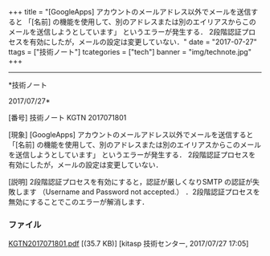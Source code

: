 ﻿+++
title = "[GoogleApps] アカウントのメールアドレス以外でメールを送信すると 「[名前] の機能を使用して、別のアドレスまたは別のエイリアスからこのメールを送信しようとしています」 というエラーが発生する． 2段階認証プロセスを有効にしたが，メールの設定は変更していない．"
date = "2017-07-27"
ttags = ["技術ノート"]
tcategories = ["tech"]
banner = "img/technote.jpg"
+++

-----------------------------------------------------------------------------------------------------------------------------

*技術ノート

2017/07/27*


[番号]
技術ノート KGTN 2017071801

[現象]
[GoogleApps] アカウントのメールアドレス以外でメールを送信すると
「[名前]
の機能を使用して、別のアドレスまたは別のエイリアスからこのメールを送信しようとしています」
というエラーが発生する．
2段階認証プロセスを有効にしたが，メールの設定は変更していない．

[説明]
2段階認証プロセスを有効にすると，認証が厳しくなりSMTP の認証が失敗します
（Username and Password not accepted.）
．2段階認証プロセスを無効にすることでこのエラーが解消します．


### ファイル

 
 


[KGTN2017071801.pdf](http://techreport.kitasp.net/attachments/download/3753/KGTN2017071801.pdf)
 [(35.7 KB)] [kitasp 技術センター, 2017/07/27
17:05]


 


 

